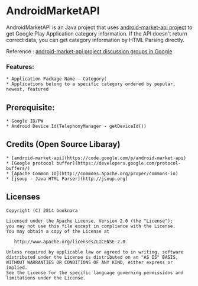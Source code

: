 # AndroidMarketAPI 

AndroidMarketAPI is an Java project that uses [android-market-api project](https://code.google.com/p/android-market-api) to get Google Play Application category information. 
If the API doesn't return correct data, you can get category information by HTML Parsing directly.

Reference : [android-market-api project discussion groups in Google](https://groups.google.com/forum/#!forum/android-market-api)

### Features:
	* Application Package Name - Category(
	* Applications belong to a specific category ordered by popular, newest, featured

## Prerequisite:

	* Google ID/PW
	* Android Device Id(TelephonyManager - getDeviceId())

## Credits (Open Source Libaray)
	* [android-market-api](https://code.google.com/p/android-market-api)
	* [Google protocol buffer](https://developers.google.com/protocol-buffers/)
	* [Apache Common IO](http://commons.apache.org/proper/commons-io)
	* [jsoup - Java HTML Parser](http://jsoup.org)

## Licenses

    Copyright (C) 2014 booknara

    Licensed under the Apache License, Version 2.0 (the "License");
    you may not use this file except in compliance with the License.
    You may obtain a copy of the License at

       http://www.apache.org/licenses/LICENSE-2.0

    Unless required by applicable law or agreed to in writing, software
    distributed under the License is distributed on an "AS IS" BASIS,
    WITHOUT WARRANTIES OR CONDITIONS OF ANY KIND, either express or implied.
    See the License for the specific language governing permissions and
    limitations under the License.